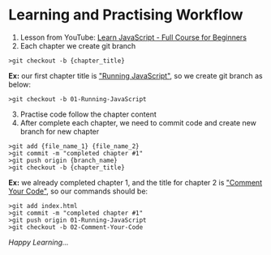 # Learning and Practising Workflow

1. Lesson from YouTube: [Learn JavaScript - Full Course for Beginners](https://www.youtube.com/watch?v=PkZNo7MFNFg)
2. Each chapter we create git branch

```shell
>git checkout -b {chapter_title}
```

**Ex:** our first chapter title is ["Running JavaScript"](https://www.youtube.com/watch?v=PkZNo7MFNFg&t=84s), so we create git branch as below:

```shell
>git checkout -b 01-Running-JavaScript
```

3. Practise code follow the chapter content
4. After complete each chapter, we need to commit code and create new branch for new chapter

```shell
>git add {file_name_1} {file_name_2}
>git commit -m "completed chapter #1"
>git push origin {branch_name}
>git checkout -b {chapter_title}
```

**Ex:** we already completed chapter 1, and the title for chapter 2 is ["Comment Your Code"](https://www.youtube.com/watch?v=PkZNo7MFNFg&t=263s), so our commands should be:

```shell
>git add index.html
>git commit -m "completed chapter #1"
>git push origin 01-Running-JavaScript
>git checkout -b 02-Comment-Your-Code
```


_Happy Learning..._
